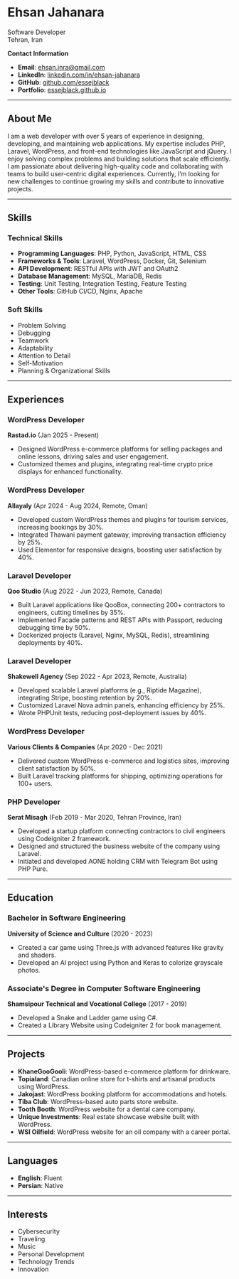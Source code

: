# Ehsan Jahanara
Software Developer  
Tehran, Iran  

**Contact Information**  
- **Email**: ehsan.jnra@gmail.com  
- **LinkedIn**: [linkedin.com/in/ehsan-jahanara](https://www.linkedin.com/in/ehsan-jahanara)  
- **GitHub**: [github.com/essejblack](https://github.com/essejblack)  
- **Portfolio**: [essejblack.github.io](https://essejblack.github.io)  

---

## About Me
I am a web developer with over 5 years of experience in designing, developing, and maintaining web applications. My expertise includes PHP, Laravel, WordPress, and front-end technologies like JavaScript and jQuery. I enjoy solving complex problems and building solutions that scale efficiently. I am passionate about delivering high-quality code and collaborating with teams to build user-centric digital experiences. Currently, I’m looking for new challenges to continue growing my skills and contribute to innovative projects.

---

## Skills  

### Technical Skills
- **Programming Languages**: PHP, Python, JavaScript, HTML, CSS  
- **Frameworks & Tools**: Laravel, WordPress, Docker, Git, Selenium  
- **API Development**: RESTful APIs with JWT and OAuth2  
- **Database Management**: MySQL, MariaDB, Redis  
- **Testing**: Unit Testing, Integration Testing, Feature Testing  
- **Other Tools**: GitHub CI/CD, Nginx, Apache  

### Soft Skills
- Problem Solving  
- Debugging  
- Teamwork  
- Adaptability  
- Attention to Detail  
- Self-Motivation  
- Planning & Organizational Skills  

---

## Experiences  

### WordPress Developer  
**Rastad.io** (Jan 2025 - Present)  
- Designed WordPress e-commerce platforms for selling packages and online lessons, driving sales and user engagement.  
- Customized themes and plugins, integrating real-time crypto price displays for enhanced functionality.  

### WordPress Developer  
**Allayaly** (Apr 2024 - Aug 2024, Remote, Oman)  
- Developed custom WordPress themes and plugins for tourism services, increasing bookings by 30%.  
- Integrated Thawani payment gateway, improving transaction efficiency by 25%.  
- Used Elementor for responsive designs, boosting user satisfaction by 40%.  

### Laravel Developer  
**Qoo Studio** (Aug 2022 - Jun 2023, Remote, Canada)  
- Built Laravel applications like QooBox, connecting 200+ contractors to engineers, cutting timelines by 35%.  
- Implemented Facade patterns and REST APIs with Passport, reducing debugging time by 50%.  
- Dockerized projects (Laravel, Nginx, MySQL, Redis), streamlining deployments by 40%.  

### Laravel Developer  
**Shakewell Agency** (Sep 2022 - Apr 2023, Remote, Australia)  
- Developed scalable Laravel platforms (e.g., Riptide Magazine), integrating Stripe, boosting retention by 20%.  
- Customized Laravel Nova admin panels, enhancing efficiency by 25%.  
- Wrote PHPUnit tests, reducing post-deployment issues by 40%.  

### WordPress Developer  
**Various Clients & Companies** (Apr 2020 - Dec 2021)  
- Delivered custom WordPress e-commerce and logistics sites, improving client satisfaction by 50%.  
- Built Laravel tracking platforms for shipping, optimizing operations for 100+ users.  

### PHP Developer  
**Serat Misagh** (Feb 2019 - Mar 2020, Tehran Province, Iran)  
- Developed a startup platform connecting contractors to civil engineers using Codeigniter 2 framework.  
- Designed and structured the business website of the company using Laravel.  
- Initiated and developed AONE holding CRM with Telegram Bot using PHP Pure.  

---

## Education  

### Bachelor in Software Engineering  
**University of Science and Culture** (2020 - 2023)  
- Created a car game using Three.js with advanced features like gravity and shaders.  
- Developed an AI project using Python and Keras to colorize grayscale photos.  

### Associate's Degree in Computer Software Engineering  
**Shamsipour Technical and Vocational College** (2017 - 2019)  
- Developed a Snake and Ladder game using C#.  
- Created a Library Website using Codeigniter 2 for book management.  

---

## Projects  

- **KhaneGooGooli**: WordPress-based e-commerce platform for drinkware.  
- **Topialand**: Canadian online store for t-shirts and artisanal products using WordPress.  
- **Jakojast**: WordPress booking platform for accommodations and hotels.  
- **Tiba Club**: WordPress-based auto parts store website.  
- **Tooth Booth**: WordPress website for a dental care company.  
- **Unique Investments**: Real estate showcase website built with WordPress.  
- **WSI Oilfield**: WordPress website for an oil company with a career portal.  

---

## Languages  
- **English**: Fluent  
- **Persian**: Native  

---

## Interests  
- Cybersecurity  
- Traveling  
- Music  
- Personal Development  
- Technology Trends  
- Innovation  
